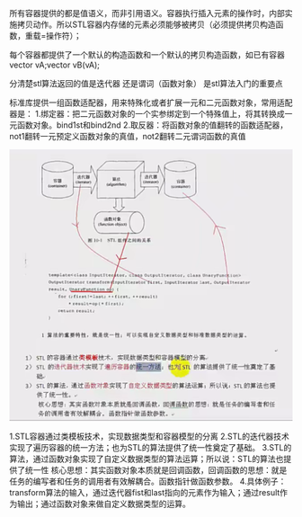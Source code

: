 所有容器提供的都是值语义，而非引用语义。容器执行插入元素的操作时，内部实施拷贝动作。所以STL容器内存储的元素必须能够被拷贝（必须提供拷贝构造函数，重载=操作符）；

每个容器都提供了一个默认的构造函数和一个默认的拷贝构造函数，如已有容器vector<int> vA;vector<int> vB(vA);

分清楚stl算法返回的值是迭代器 还是谓词（函数对象） 是stl算法入门的重要点



标准库提供一组函数适配器，用来特殊化或者扩展一元和二元函数对象，常用适配器是：
1.绑定器：把二元函数对象的一个实参绑定到一个特殊值上，将其转换成一元函数对象。bind1st和bind2nd
2.取反器：将函数对象的值翻转的函数适配器，not1翻转一元预定义函数对象的真值，not2翻转二元谓词函数的真值

![alt text](image-1.png)

1.STL容器通过类模板技术，实现数据类型和容器模型的分离
2.STL的迭代器技术实现了遍历容器的统一方法；也为STL的算法提供了统一性奠定了基础。
3.STL的算法，通过函数对象实现了自定义数据类型的算法运算；所以说：STL的算法也提供了统一性
核心思想：其实函数对象本质就是回调函数，回调函数的思想：就是任务的编写者和任务的调用者有效解耦合。函数指针做函数参数。
4.具体例子：transform算法的输入，通过迭代器fist和last指向的元素作为输入；通过result作为输出；通过函数对象来做自定义数据类型的运算。